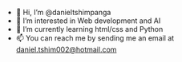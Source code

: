 - 👋 Hi, I’m @danieltshimpanga
- 👀 I’m interested in Web development and AI
- 🌱 I’m currently learning html/css and Python
- 📫 You can reach me by sending me an email at daniel.tshim002@hotmail.com

<!---
danieltshimpanga/danieltshimpanga is a ✨ special ✨ repository because its `README.md` (this file) appears on your GitHub profile.
You can click the Preview link to take a look at your changes.
--->
